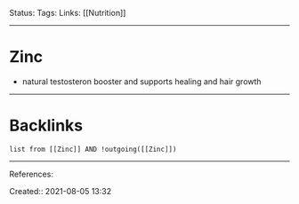 Status: 
Tags: 
Links: [[Nutrition]]
___
# Zinc
- natural testosteron booster and supports healing and hair growth
___
# Backlinks
```dataview
list from [[Zinc]] AND !outgoing([[Zinc]])
```
___
References:

Created:: 2021-08-05 13:32
